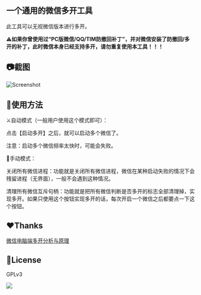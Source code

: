 ## 一个通用的微信多开工具

此工具可以无视微信版本进行多开。

**⚠如果你曾使用过“PC版微信/QQ/TIM防撤回补丁”，并对微信安装了防撤回/多开的补丁，此时微信本身已经支持多开，请勿重复使用本工具！！！**

## 📷截图
![Screenshot](https://raw.githubusercontent.com/huiyadanli/RevokeMsgPatcher/master/Images/screenshot.mi.png)

## 🔨使用方法

⚔自动模式（一般用户使用这个模式即可）：

点击【启动多开】之后，就可以启动多个微信了。

注意：启动多个微信频率太快时，可能会失败。

🏹手动模式：

关闭所有微信进程：功能就是关闭所有微信进程，微信在某种启动失败的情况下会残留进程（无界面），一般不会遇到这种情况。

清理所有微信互斥句柄：功能就是把所有微信判断是否多开的标志全部清理掉，实现多开。如果只使用这个按钮实现多开的话，每次开启一个微信之后都要点一下这个按钮。

## ❤Thanks

[微信电脑端多开分析与原理](https://mp.weixin.qq.com/s/bb7XMxop7e8rd7YqQ88nyA)

## 📄License
GPLv3

![](https://raw.githubusercontent.com/huiyadanli/RevokeMsgPatcher/master/Images/give_a_star.png)
